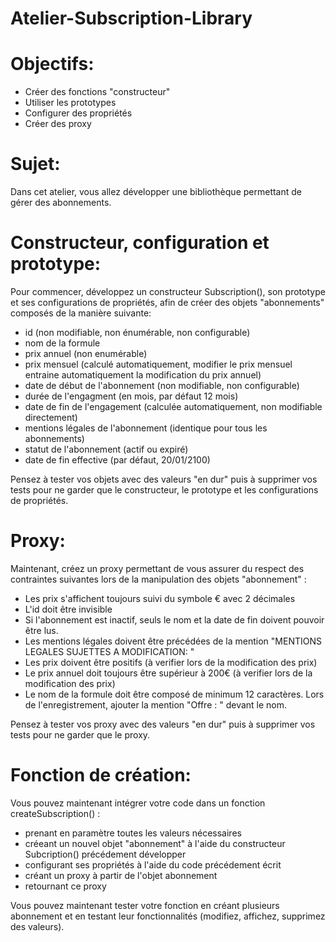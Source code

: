 # Atelier-Subscription-Library

# Objectifs:

- Créer des fonctions "constructeur"
- Utiliser les prototypes
- Configurer des propriétés
- Créer des proxy
 

# Sujet: 

Dans cet atelier, vous allez développer une bibliothèque permettant de gérer des abonnements.

 

# Constructeur, configuration et prototype: 

Pour commencer, développez un constructeur Subscription(), son prototype et ses configurations de propriétés, afin de créer des objets "abonnements" composés de la manière suivante:

- id (non modifiable, non énumérable, non configurable)
- nom de la formule
- prix annuel (non enumérable)
- prix mensuel (calculé automatiquement, modifier le prix mensuel entraine automatiquement la modification du prix annuel)
- date de début de l'abonnement (non modifiable, non configurable)
- durée de l'engagment (en mois, par défaut 12 mois)
- date de fin de l'engagement (calculée automatiquement, non modifiable directement)
- mentions légales de l'abonnement (identique pour tous les abonnements)
- statut de l'abonnement (actif ou expiré)
- date de fin effective (par défaut, 20/01/2100)

Pensez à tester vos objets avec des valeurs "en dur" puis à supprimer vos tests pour ne garder que le constructeur, le prototype et les configurations de propriétés.

 

# Proxy: 

Maintenant, créez un proxy permettant de vous assurer du respect des contraintes suivantes lors de la manipulation des objets "abonnement" :

- Les prix s'affichent toujours suivi du symbole € avec 2 décimales
- L'id doit être invisible
- Si l'abonnement est inactif, seuls le nom et la date de fin doivent pouvoir être lus.
- Les mentions légales doivent être précédées de la mention "MENTIONS LEGALES SUJETTES A MODIFICATION: "
- Les prix doivent être positifs (à verifier lors de la modification des prix)
- Le prix annuel doit toujours être supérieur à 200€ (à verifier lors de la modification des prix)
- Le nom de la formule doit être composé de minimum 12 caractères. Lors de l'enregistrement, ajouter la mention "Offre : " devant le nom.

Pensez à tester vos proxy avec des valeurs "en dur" puis à supprimer vos tests pour ne garder que le proxy.

 

# Fonction de création: 

Vous pouvez maintenant intégrer votre code dans un fonction createSubscription() :

- prenant en paramètre toutes les valeurs nécessaires
- créeant un nouvel objet "abonnement" à l'aide du constructeur Subcription() précédement développer
- configurant ses propriétés à l'aide du code précédement écrit
- créant un proxy à partir de l'objet abonnement
- retournant ce proxy

Vous pouvez maintenant tester votre fonction en créant plusieurs abonnement et en testant leur fonctionnalités (modifiez, affichez, supprimez des valeurs).